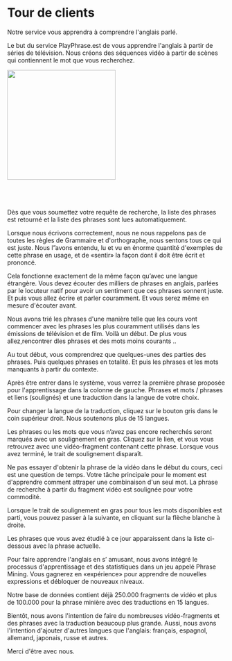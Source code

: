 # Tour de clients

Notre service vous apprendra à comprendre l'anglais parlé.

Le but du service  PlayPhrase.est de vous  apprendre l'anglais à partir de séries de télévision. Nous créons des séquences vidéo à partir de scènes qui contiennent le mot que vous recherchez.

<img src="/img/guest-tour/ru/search.png" alt="" width="250" height="253" style="margin-bottom:52px">

Dès que vous soumettez votre requête de recherche, la liste des phrases est retourné et la liste des phrases sont lues automatiquement.

Lorsque nous écrivons correctement, nous ne nous rappelons pas de toutes les règles de Grammaire et d'orthographe, nous sentons tous ce qui est juste. Nous l”avons entendu, lu et vu en  énorme quantité d'exemples de cette phrase en usage, et de «sentir» la façon dont il doit être écrit et prononcé.

Cela fonctionne exactement de la même façon qu’avec une langue étrangère. Vous devez écouter des milliers de phrases en anglais, parlées par le locuteur natif pour avoir un sentiment que ces phrases sonnent juste. Et puis vous allez écrire et parler couramment. Et vous serez même en mesure d'écouter  avant.

Nous avons trié les phrases d'une manière telle que les cours vont commencer avec les phrases les plus couramment utilisés dans les émissions de télévision et de film. Voilà un début. De plus vous allez,rencontrer dles phrases et des mots moins courants ..

<!-- <img src="/img/guest-tour/ru/left-column.png" alt="" width="179" height="109"> -->

Au tout début, vous comprendrez que quelques-unes des parties des phrases. Puis quelques phrases en totalité. Et puis les phrases et les mots manquants à partir du contexte.

Après être  entrer dans le système, vous verrez la première phrase proposée pour l'apprentissage dans la colonne de gauche. Phrases et  mots / phrases et liens (soulignés) et une traduction dans la langue de votre choix.

Pour changer la langue de la traduction, cliquez sur le bouton gris dans le coin supérieur droit. Nous soutenons plus de 15 langues.

<!-- <img src="/img/guest-tour/ru/language-select.png" alt="" width="98" height="37"> -->

Les phrases ou les mots que vous n’avez pas encore recherchés seront marqués avec un soulignement en gras. Cliquez sur le lien, et vous vous retrouvez avec une vidéo-fragment contenant cette phrase. Lorsque vous avez terminé, le trait de soulignement disparaît.


Ne pas essayer d'obtenir  la phrase de la vidéo dans le début du cours, ceci est une question de temps. Votre tâche principale pour le moment est d'apprendre comment attraper une combinaison d'un seul mot. La phrase de recherche à partir du fragment vidéo est soulignée pour votre commodité.

Lorsque le trait de soulignement en gras pour tous les mots disponibles est parti, vous pouvez passer à la suivante, en cliquant sur la flèche blanche à droite.

<!-- <img src="/img/guest-tour/ru/next-phrase.png" alt="" width="180" height="140"> -->

Les phrases que vous avez étudié à ce jour apparaissent dans la liste ci-dessous avec la phrase actuelle.

Pour faire apprendre l'anglais en s’ amusant, nous avons intégré le processus d'apprentissage et des statistiques dans un jeu appelé Phrase Mining. Vous gagnerez en «expérience» pour apprendre de nouvelles expressions et  débloquer de nouveaux niveaux.

<!-- <img src="/img/guest-tour/ru/game.png" alt="" width="180" height="130"> -->

Notre base de données contient déjà 250.000 fragments de vidéo et plus de 100.000 pour la phrase minière avec des traductions en 15 langues.

Bientôt, nous avons l'intention de faire du nombreuses vidéo-fragments et des phrases avec la traduction beaucoup plus grande. Aussi, nous avons l'intention d'ajouter d'autres langues que l'anglais: français, espagnol, allemand, japonais, russe et autres.

<!-- Premier niveau de notre cours (environ 100 phrases) est disponible gratuitement. Pour poursuivre votre enseignement, il faut  l'achat d'un abonnement.  -->

Merci d'être avec nous.
